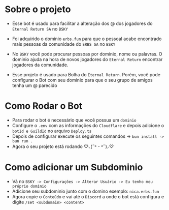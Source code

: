 # Sobre o projeto
- Esse bot é usado para facilitar a alteração dos @ dos jogadores do `Eternal Return SA` no `BSKY`
- Foi adquirido o dominio `erbs.fun` para que o pessoal acabe encontrado mais pessoas da comunidade do `ERBS SA` no `BSKY` 
- No `BSKY` você pode procurar pessoas por dominio, nome ou palavras. O dominio ajuda na hora de novos jogadores do `Eternal Return` encontrar jogadores da comunidade.

- Esse projeto é usado para Bolha do `Eternal Return`. Porém, você pode configurar o Bot com seu dominio para que o seu grupo de amigos tenha um @ parecido

# Como Rodar o Bot
- Para rodar o bot é necessário que você possua um `dominio`
- Configure o `.env` com as informações do `Cloudflare` e depois adicione o `botId e GuildId` no arquivo `Deploy.ts`
- Depois de configurar execute os seguintes comandos -> `bun install -> bun run .`
- Agora o seu projeto está rodando ♡⸜(˶˃ ᵕ ˂˶)⸝♡

# Como adicionar um Subdominio
- Vá no `BSKY -> Configurações -> Alterar Usuário -> Eu tenho meu próprio domínio`
- Adicione seu subdominio junto com o domino exemplo: `nica.erbs.fun`
- Agora copie o `Conteúdo` e vai até o `Discord` a onde o bot está configura e digite `/set <subdomain> <content>`